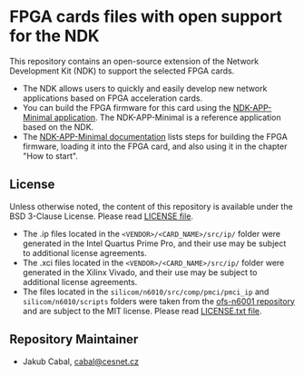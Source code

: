 # FPGA cards files with open support for the NDK

This repository contains an open-source extension of the Network Development Kit (NDK) to support the selected FPGA cards.
- The NDK allows users to quickly and easily develop new network applications based on FPGA acceleration cards.
- You can build the FPGA firmware for this card using the [NDK-APP-Minimal application](https://github.com/CESNET/ndk-app-minimal/). The NDK-APP-Minimal is a reference application based on the NDK.
- The [NDK-APP-Minimal documentation](https://cesnet.github.io/ndk-app-minimal/) lists steps for building the FPGA firmware, loading it into the FPGA card, and also using it in the chapter "How to start".

## License

Unless otherwise noted, the content of this repository is available under the BSD 3-Clause License. Please read [LICENSE file](LICENSE).

- The .ip files located in the `<VENDOR>/<CARD_NAME>/src/ip/` folder were generated in the Intel Quartus Prime Pro, and their use may be subject to additional license agreements.
- The .xci files located in the `<VENDOR>/<CARD_NAME>/src/ip/` folder were generated in the Xilinx Vivado, and their use may be subject to additional license agreements.
- The files located in the `silicom/n6010/src/comp/pmci/pmci_ip` and `silicom/n6010/scripts` folders were taken from the [ofs-n6001 repository](https://github.com/OFS/ofs-n6001) and are subject to the MIT license. Please read [LICENSE.txt file](silicom/n6010/scripts/LICENSE.txt).

## Repository Maintainer

- Jakub Cabal, cabal@cesnet.cz